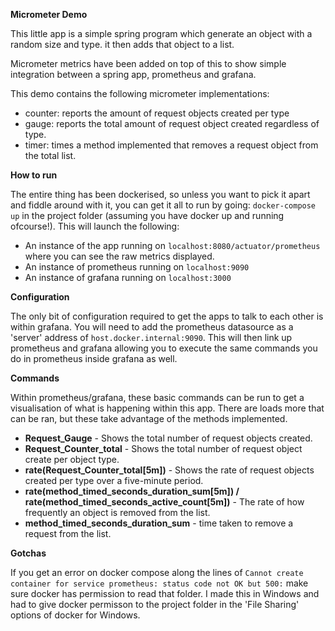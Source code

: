 **Micrometer Demo**

This little app is a simple spring program which generate an object with a random size and type. it then adds that object to a list.

Micrometer metrics have been added on top of this to show simple integration between a spring app, prometheus and grafana.

This demo contains the following micrometer implementations:

- counter: reports the amount of request objects created per type
- gauge: reports the total amount of request object created regardless of type.
- timer: times a method implemented that removes a request object from the total list.

**How to run**

The entire thing has been dockerised, so unless you want to pick it apart and fiddle around with it, you can get it all to run by going:
`docker-compose up` in the project folder (assuming you have docker up and running ofcourse!). This will launch the following:

- An instance of the app running on `localhost:8080/actuator/prometheus` where you can see the raw metrics displayed.
- An instance of prometheus running on `localhost:9090`
- An instance of grafana running on `localhost:3000`

**Configuration**

The only bit of configuration required to get the apps to talk to each other is within grafana. You will need to add the prometheus datasource as a 'server' address of `host.docker.internal:9090`. This will then link up prometheus and grafana allowing you to execute the same commands you do in prometheus inside grafana as well. 

**Commands**

Within prometheus/grafana, these basic commands can be run to get a visualisation of what is happening within this app. There are loads more that can be ran, but these take advantage of the methods implemented.

- **Request_Gauge** - Shows the total number of request objects created.
- **Request_Counter_total** - Shows the total number of request object create per object type.
- **rate(Request_Counter_total[5m])** - Shows the rate of request objects created per type over a five-minute period.
- **rate(method_timed_seconds_duration_sum[5m]) / rate(method_timed_seconds_active_count[5m])** - The rate of how frequently an object is removed from the list.
- **method_timed_seconds_duration_sum** - time taken to remove a request from the list.

**Gotchas**

If you get an error on docker compose along the lines of `Cannot create container for service prometheus: status code not OK but 500:` make sure docker has permission to read that folder. I made this in Windows and had to give docker permisson to the project folder in the 'File Sharing' options of docker for Windows.